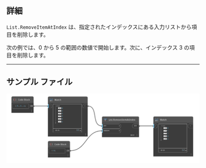 ## 詳細
`List.RemoveItemAtIndex` は、指定されたインデックスにある入力リストから項目を削除します。

次の例では、0 から 5 の範囲の数値で開始します。次に、インデックス 3 の項目を削除します。
___
## サンプル ファイル

![List.RemoveItemAtIndex](./DSCore.List.RemoveItemAtIndex_img.jpg)

